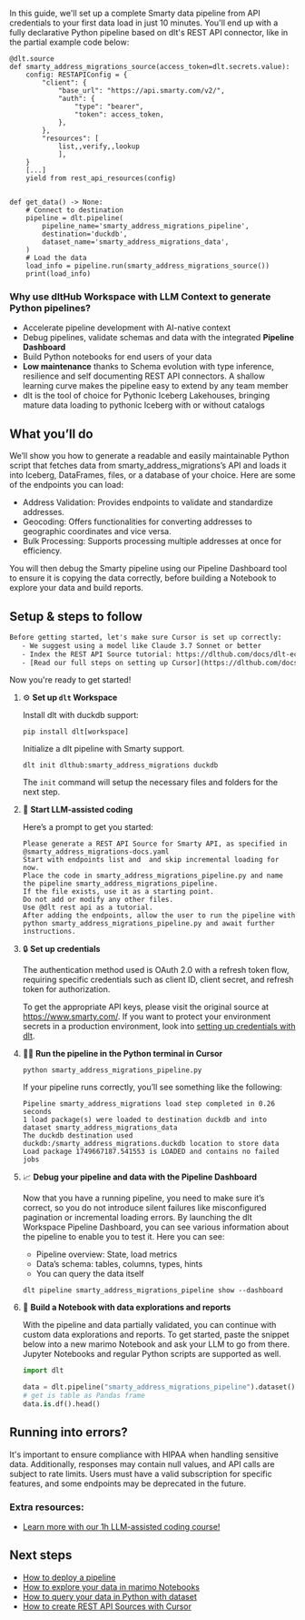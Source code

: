 In this guide, we'll set up a complete Smarty data pipeline from API credentials to your first data load in just 10 minutes. You'll end up with a fully declarative Python pipeline based on dlt's REST API connector, like in the partial example code below:

```python-outcome
@dlt.source
def smarty_address_migrations_source(access_token=dlt.secrets.value):
    config: RESTAPIConfig = {
        "client": {
            "base_url": "https://api.smarty.com/v2/",
            "auth": {
                "type": "bearer",
                "token": access_token,
            },
        },
        "resources": [
            list,,verify,,lookup
            ],
    }
    [...]
    yield from rest_api_resources(config)


def get_data() -> None:
    # Connect to destination
    pipeline = dlt.pipeline(
        pipeline_name='smarty_address_migrations_pipeline',
        destination='duckdb',
        dataset_name='smarty_address_migrations_data', 
    )
    # Load the data
    load_info = pipeline.run(smarty_address_migrations_source())
    print(load_info) 
```

### Why use dltHub Workspace with LLM Context to generate Python pipelines?

- Accelerate pipeline development with AI-native context
- Debug pipelines, validate schemas and data with the integrated **Pipeline Dashboard**
- Build Python notebooks for end users of your data
- **Low maintenance** thanks to Schema evolution with type inference, resilience and self documenting REST API connectors. A shallow learning curve makes the pipeline easy to extend by any team member
- dlt is the tool of choice for Pythonic Iceberg Lakehouses, bringing mature data loading to pythonic Iceberg with or without catalogs

## What you’ll do

We’ll show you how to generate a readable and easily maintainable Python script that fetches data from smarty_address_migrations’s API and loads it into Iceberg, DataFrames, files, or a database of your choice. Here are some of the endpoints you can load:

- Address Validation: Provides endpoints to validate and standardize addresses.
- Geocoding: Offers functionalities for converting addresses to geographic coordinates and vice versa.
- Bulk Processing: Supports processing multiple addresses at once for efficiency.

You will then debug the Smarty pipeline using our Pipeline Dashboard tool to ensure it is copying the data correctly, before building a Notebook to explore your data and build reports.

## Setup & steps to follow

```default
Before getting started, let's make sure Cursor is set up correctly:
   - We suggest using a model like Claude 3.7 Sonnet or better
   - Index the REST API Source tutorial: https://dlthub.com/docs/dlt-ecosystem/verified-sources/rest_api/ and add it to context as **@dlt rest api**
   - [Read our full steps on setting up Cursor](https://dlthub.com/docs/dlt-ecosystem/llm-tooling/cursor-restapi#23-configuring-cursor-with-documentation)
```

Now you're ready to get started!

1. ⚙️ **Set up `dlt` Workspace**
    
    Install dlt with duckdb support:
    ```shell
    pip install dlt[workspace]
    ```

    Initialize a dlt pipeline with Smarty support.
    ```shell
    dlt init dlthub:smarty_address_migrations duckdb
    ```

    The `init` command will setup the necessary files and folders for the next step.
    
2. 🤠 **Start LLM-assisted coding**
    
    Here’s a prompt to get you started:
    
    ```prompt
    Please generate a REST API Source for Smarty API, as specified in @smarty_address_migrations-docs.yaml 
    Start with endpoints list and  and skip incremental loading for now. 
    Place the code in smarty_address_migrations_pipeline.py and name the pipeline smarty_address_migrations_pipeline. 
    If the file exists, use it as a starting point. 
    Do not add or modify any other files. 
    Use @dlt rest api as a tutorial. 
    After adding the endpoints, allow the user to run the pipeline with python smarty_address_migrations_pipeline.py and await further instructions.
    ```

    
3. 🔒 **Set up credentials** 
    
    The authentication method used is OAuth 2.0 with a refresh token flow, requiring specific credentials such as client ID, client secret, and refresh token for authorization.
    
    To get the appropriate API keys, please visit the original source at https://www.smarty.com/.
    If you want to protect your environment secrets in a production environment, look into [setting up credentials with dlt](https://dlthub.com/docs/walkthroughs/add_credentials).
    
4. 🏃‍♀️ **Run the pipeline in the Python terminal in Cursor**
    
    ```shell
    python smarty_address_migrations_pipeline.py
    ```
    
    If your pipeline runs correctly, you’ll see something like the following:
    
    ```shell
    Pipeline smarty_address_migrations load step completed in 0.26 seconds
    1 load package(s) were loaded to destination duckdb and into dataset smarty_address_migrations_data
    The duckdb destination used duckdb:/smarty_address_migrations.duckdb location to store data
    Load package 1749667187.541553 is LOADED and contains no failed jobs
    ```
    
5. 📈 **Debug your pipeline and data with the Pipeline Dashboard**

    Now that you have a running pipeline, you need to make sure it’s correct, so you do not introduce silent failures like misconfigured pagination or incremental loading errors. By launching the dlt Workspace Pipeline Dashboard, you can see various information about the pipeline to enable you to test it. Here you can see:
    - Pipeline overview: State, load metrics
    - Data’s schema: tables, columns, types, hints
    - You can query the data itself
    
    ```shell
    dlt pipeline smarty_address_migrations_pipeline show --dashboard
    ```
    
6. 🐍 **Build a Notebook with data explorations and reports**

    With the pipeline and data partially validated, you can continue with custom data explorations and reports. To get started, paste the snippet below into a new marimo Notebook and ask your LLM to go from there. Jupyter Notebooks and regular Python scripts are supported as well.

    
    ```python
    import dlt

   data = dlt.pipeline("smarty_address_migrations_pipeline").dataset()
   # get is table as Pandas frame
   data.is.df().head()
    ```

## Running into errors?

It's important to ensure compliance with HIPAA when handling sensitive data. Additionally, responses may contain null values, and API calls are subject to rate limits. Users must have a valid subscription for specific features, and some endpoints may be deprecated in the future.

### Extra resources:

- [Learn more with our 1h LLM-assisted coding course!](https://www.youtube.com/watch?v=GGid70rnJuM)

## Next steps

- [How to deploy a pipeline](https://dlthub.com/docs/walkthroughs/deploy-a-pipeline)
- [How to explore your data in marimo Notebooks](https://dlthub.com/docs/general-usage/dataset-access/marimo)
- [How to query your data in Python with dataset](https://dlthub.com/docs/general-usage/dataset-access/dataset)
- [How to create REST API Sources with Cursor](https://dlthub.com/docs/dlt-ecosystem/llm-tooling/cursor-restapi)